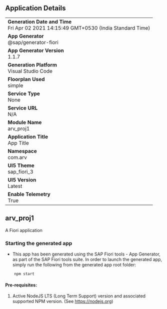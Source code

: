 ## Application Details
|               |
| ------------- |
|**Generation Date and Time**<br>Fri Apr 02 2021 14:15:49 GMT+0530 (India Standard Time)|
|**App Generator**<br>@sap/generator-fiori|
|**App Generator Version**<br>1.1.7|
|**Generation Platform**<br>Visual Studio Code|
|**Floorplan Used**<br>simple|
|**Service Type**<br>None|
|**Service URL**<br>N/A
|**Module Name**<br>arv_proj1|
|**Application Title**<br>App Title|
|**Namespace**<br>com.arv|
|**UI5 Theme**<br>sap_fiori_3|
|**UI5 Version**<br>Latest|
|**Enable Telemetry**<br>True|

## arv_proj1

A Fiori application

### Starting the generated app

-   This app has been generated using the SAP Fiori tools - App Generator, as part of the SAP Fiori tools suite.  In order to launch the generated app, simply run the following from the generated app root folder:

```
    npm start
```


#### Pre-requisites:

1. Active NodeJS LTS (Long Term Support) version and associated supported NPM version.  (See https://nodejs.org)


